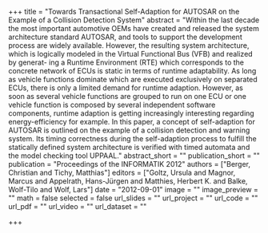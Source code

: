 +++
title = "Towards Transactional Self-Adaption for AUTOSAR on the Example of a Collision Detection System"
abstract = "Within the last decade the most important automotive OEMs have created and released the system architecture standard AUTOSAR, and tools to support the development process are widely available. However, the resulting system architecture, which is logically modeled in the Virtual Functional Bus (VFB) and realized by generat- ing a Runtime Environment (RTE) which corresponds to the concrete network of ECUs is static in terms of runtime adaptability. As long as vehicle functions dominate which are executed exclusively on separated ECUs, there is only a limited demand for runtime adaption. However, as soon as several vehicle functions are grouped to run on one ECU or one vehicle function is composed by several independent software components, runtime adaption is getting increasingly interesting regarding energy-efficiency for example. In this paper, a concept of self-adaption for AUTOSAR is outlined on the example of a collision detection and warning system. Its timing correctness during the self-adaption process to fulfill the statically defined system architecture is verified with timed automata and the model checking tool UPPAAL."
abstract_short = ""
publication_short = ""
publication = "Proceedings of the INFORMATIK 2012"
authors = ["Berger, Christian and Tichy, Matthias"]
editors = ["Goltz, Ursula and Magnor, Marcus and Appelrath, Hans-Jürgen and Matthies, Herbert K. and Balke, Wolf-Tilo and Wolf, Lars"]
date = "2012-09-01"
image = ""
image_preview = ""
math = false
selected = false
url_slides = ""
url_project = ""
url_code = ""
url_pdf = ""
url_video = ""
url_dataset = ""

+++
